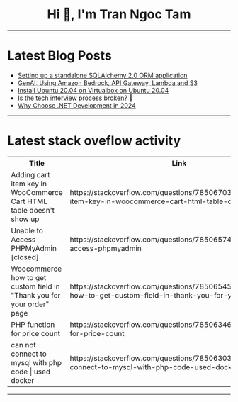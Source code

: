 <h1 align="center">Hi 👋, I'm Tran Ngoc Tam</h1>

---

# Latest Blog Posts 
<!-- BLOG-POST-LIST:START -->
- [Setting up a standalone SQLAlchemy 2.0 ORM application](https://dev.to/devsnorte/setting-up-a-standalone-sqlalchemy-20-orm-application-298c)
- [GenAI: Using Amazon Bedrock, API Gateway, Lambda and S3](https://dev.to/aws-builders/genai-using-amazon-bedrock-api-gateway-lambda-and-s3-j6e)
- [Install Ubuntu 20.04 on Virtualbox on Ubuntu 20.04](https://dev.to/nullity/install-ubuntu-2004-on-virtualbox-on-ubuntu-2004-pck)
- [Is the tech interview process broken? 🚨](https://dev.to/huseyn0w/is-the-tech-interview-process-broken-68e)
- [Why Choose .NET Development in 2024](https://dev.to/whotarusharora/why-choose-net-development-in-2024-28g3)
<!-- BLOG-POST-LIST:END -->

---

# Latest stack oveflow activity
<table>
  <tr><th>Title</th><th>Link</th></tr>
  <!-- STACKOVERFLOW:START --><tr><td>Adding cart item key in WooCommerce Cart HTML table doesn&#39;t show up</td><td>https://stackoverflow.com/questions/78506703/adding-cart-item-key-in-woocommerce-cart-html-table-doesnt-show-up</td></tr><tr><td>Unable to Access PHPMyAdmin [closed]</td><td>https://stackoverflow.com/questions/78506574/unable-to-access-phpmyadmin</td></tr><tr><td>Woocommerce how to get custom field in &quot;Thank you for your order&quot; page</td><td>https://stackoverflow.com/questions/78506545/woocommerce-how-to-get-custom-field-in-thank-you-for-your-order-page</td></tr><tr><td>PHP function for price count</td><td>https://stackoverflow.com/questions/78506346/php-function-for-price-count</td></tr><tr><td>can not connect to mysql with php code | used docker</td><td>https://stackoverflow.com/questions/78506303/can-not-connect-to-mysql-with-php-code-used-docker</td></tr><!-- STACKOVERFLOW:END -->
</table>

---


